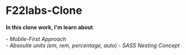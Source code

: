# F22labs-Clone 

**In this clone work, I'm learn about**


*- Mobile-First Approach* <br>
*- Absoulte units (em, rem, percentage, auto)*
*- SASS Nesting Concept*

